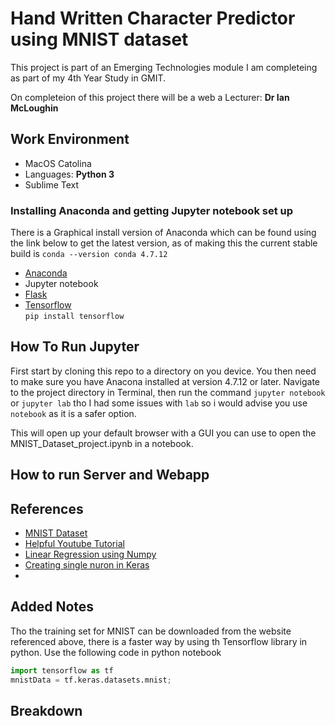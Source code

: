 # Hand Written Character Predictor using MNIST dataset
This project is part of an Emerging Technologies module I am completeing as part of my 4th Year Study in GMIT.

On completeion of this project there will be a web a
Lecturer: **Dr Ian McLoughin**

## Work Environment 
- MacOS Catolina
- Languages: **Python 3**
- Sublime Text

### Installing Anaconda and getting Jupyter notebook set up
There is a Graphical install version of Anaconda which can be found using the link below to get the latest version, as of making this the current stable build is `conda --version
conda 4.7.12`
- [Anaconda](http://anaconda.com)
- Jupyter notebook
- [Flask](https://flask.palletsprojects.com/en/1.1.x/) 
- [Tensorflow](https://www.tensorflow.org) <br> `pip install tensorflow`


## How To Run Jupyter
First start by cloning this repo to a directory on you device. You then need to make sure you have Anacona installed at version 4.7.12 or later.
Navigate to the project directory in Terminal, then run the command `jupyter notebook` or `jupyter lab` tho I had some issues with `lab` so i would advise you use `notebook` as it is a safer option.

This will open up your default browser with a GUI you can use to open the MNIST_Dataset_project.ipynb in a notebook.

## How to run Server and Webapp


## References
- [MNIST Dataset](http://yann.lecun.com/exdb/mnist/)
- [Helpful Youtube Tutorial](https://www.youtube.com/watch?v=wQ8BIBpya2k)
- [Linear Regression using Numpy](https://nbviewer.jupyter.org/github/ianmcloughlin/jupyter-teaching-notebooks/blob/master/simple-linear-regression.ipynb)
- [Creating single nuron in Keras](https://github.com/ianmcloughlin/jupyter-teaching-notebooks/blob/master/keras-neurons.ipynb)
- []()

## Added Notes
Tho the training set for MNIST can be downloaded from the website referenced above, there is a faster way by using th Tensorflow library in python.
Use the following code in python notebook
```python
import tensorflow as tf
mnistData = tf.keras.datasets.mnist;
```

## Breakdown 
